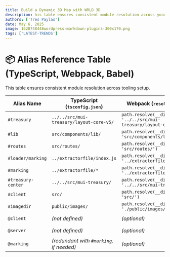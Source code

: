 ```yaml
---
title: Build a Dynamic 3D Map with WRLD 3D
description: his table ensures consistent module resolution across your tooling setup.
authors: ['Tres Paylas']
date: May 6, 2025
image: 1628748448wordpress-markdown-plugins-300x170.png 
tags: ['LATEST-TRENDS']
---
```


# 📦 Alias Reference Table (TypeScript, Webpack, Babel)

This table ensures consistent module resolution across tooling setup.

| **Alias Name**     | **TypeScript (`tsconfig.json`)**                                      | **Webpack (`resolve.alias`)**                                              | **Babel (`module-resolver`)**                                         |
|--------------------|------------------------------------------------------------------------|-----------------------------------------------------------------------------|------------------------------------------------------------------------|
| `#treasury`        | `../../src/mui-treasury/layout-core-v5/`                               | `path.resolve(__dirname, '../../src/mui-treasury/layout-core-v5/')`       | `path.resolve(__dirname, 'src/mui-treasury/layout-core-v5')`          |
| `#lib`             | `src/components/lib/`                                                  | `path.resolve(__dirname, 'src/components/lib/')`                          | `path.resolve(__dirname, 'packages/client/src/components/lib')`       |
| `#routes`          | `src/routes/`                                                          | `path.resolve(__dirname, 'src/routes/')`                                  | `path.resolve(__dirname, 'packages/client/src/routes')`               |
| `#loader/marking`  | `../extractorfile/index.js`                                            | `path.resolve(__dirname, '../extractorfile/index.js')`                    | `path.resolve(__dirname, 'packages/extractorfile/index.js')`          |
| `#marking`         | `../extractorfile/*`                                                   | `path.resolve(__dirname, '../extractorfile')`                             | `path.resolve(__dirname, 'packages/extractorfile')`                   |
| `#treasury-center` | `../../src/mui-treasury/`                                              | `path.resolve(__dirname, '../../src/mui-treasury/')`                      | `path.resolve(__dirname, 'src/mui-treasury')`                         |
| `#client`          | `src/`                                                                 | `path.resolve(__dirname, 'src/')`                                         | `path.resolve(__dirname, 'packages/client/src')`                      |
| `#imagedir`        | `public/images/`                                                       | `path.resolve(__dirname, './public/images/')`                             | `path.resolve(__dirname, 'packages/client/src/public/images')`        |
| `@client`          | *(not defined)*                                                        | *(optional)*                                                               | `path.resolve(__dirname, 'packages/client/src')`                      |
| `@server`          | *(not defined)*                                                        | *(optional)*                                                               | `path.resolve(__dirname, 'packages/server/src')`                      |
| `@marking`         | *(redundant with `#marking`, if needed)*                               | *(optional)*                                                               | `path.resolve(__dirname, 'packages/extractorfile')`                   |

